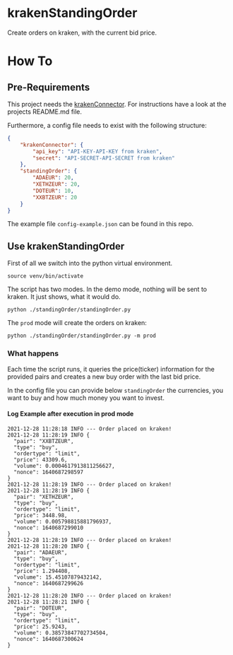 # krakenStandingOrder
Create orders on kraken, with the current bid price.

# How To
## Pre-Requirements
This project needs the [krakenConnector](https://github.com/codesie/krakenConnector). For
instructions have a look at the projects README.md file.

Furthermore, a config file needs to exist with the following structure:
```json
{
    "krakenConnector": {
        "api_key": "API-KEY-API-KEY from kraken",
        "secret": "API-SECRET-API-SECRET from kraken"
    },
    "standingOrder": {
        "ADAEUR": 20,
        "XETHZEUR": 20,
        "DOTEUR": 10,
        "XXBTZEUR": 20
    }
}
```
The example file `config-example.json` can be found in this repo.

## Use krakenStandingOrder
First of all we switch into the python virtual environment.
```commandline
source venv/bin/activate
```
The script has two modes. In the demo mode, nothing will be sent to kraken. It just shows,
what it would do.
```commandline
python ./standingOrder/standingOrder.py
```

The `prod` mode will create the orders on kraken:
```commandline
python ./standingOrder/standingOrder.py -m prod
```

### What happens
Each time the script runs, it queries the price(ticker) information for the 
provided pairs and creates a new buy order with the last bid price.

In the config file you can provide below `standingOrder` the currencies, you
want to buy and how much money you want to invest.

#### Log Example after execution in prod mode
```commandline
2021-12-28 11:28:18 INFO --- Order placed on kraken!
2021-12-28 11:28:19 INFO {
  "pair": "XXBTZEUR",
  "type": "buy",
  "ordertype": "limit",
  "price": 43309.6,
  "volume": 0.0004617913811256627,
  "nonce": 1640687298597
}
2021-12-28 11:28:19 INFO --- Order placed on kraken!
2021-12-28 11:28:19 INFO {
  "pair": "XETHZEUR",
  "type": "buy",
  "ordertype": "limit",
  "price": 3448.98,
  "volume": 0.005798815881796937,
  "nonce": 1640687299010
}
2021-12-28 11:28:19 INFO --- Order placed on kraken!
2021-12-28 11:28:20 INFO {
  "pair": "ADAEUR",
  "type": "buy",
  "ordertype": "limit",
  "price": 1.294408,
  "volume": 15.45107879432142,
  "nonce": 1640687299626
}
2021-12-28 11:28:20 INFO --- Order placed on kraken!
2021-12-28 11:28:21 INFO {
  "pair": "DOTEUR",
  "type": "buy",
  "ordertype": "limit",
  "price": 25.9243,
  "volume": 0.38573847702734504,
  "nonce": 1640687300624
}
```